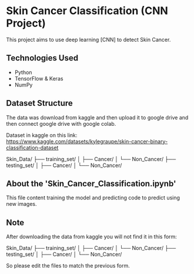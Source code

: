 # Skin Cancer Classification (CNN Project)

This project aims to use deep learning [CNN] to detect Skin Cancer.

## Technologies Used

- Python
- TensorFlow & Keras 
- NumPy

## Dataset Structure

The data was download from kaggle and then upload it to google drive and then
connect google drive with google colab.

Dataset in kaggle on this link:
https://www.kaggle.com/datasets/kylegraupe/skin-cancer-binary-classification-dataset

Skin_Data/
├── training_set/
│   ├── Cancer/
│   └── Non_Cancer/
├── testing_set/
│   ├── Cancer/
│   └── Non_Cancer/

## About the 'Skin_Cancer_Classification.ipynb'

This file content training the model and predicting code to predict using new images.

## Note

After downloading the data from kaggle you will not find it in this form:

Skin_Data/
├── training_set/
│   ├── Cancer/
│   └── Non_Cancer/
├── testing_set/
│   ├── Cancer/
│   └── Non_Cancer/

So please edit the files to match the previous form.